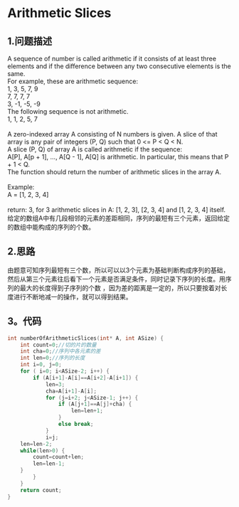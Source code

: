 Arithmetic Slices
======

1.问题描述
----

A sequence of number is called arithmetic if it consists of at least three elements and if the difference between any two consecutive elements is the same.<br>
For example, these are arithmetic sequence:<br>
1, 3, 5, 7, 9<br>
7, 7, 7, 7<br>
3, -1, -5, -9<br>
The following sequence is not arithmetic.<br>
1, 1, 2, 5, 7<br>
<br>
A zero-indexed array A consisting of N numbers is given. A slice of that array is any pair of integers (P, Q) such that 0 <= P < Q < N.<br>
A slice (P, Q) of array A is called arithmetic if the sequence:<br>
A[P], A[p + 1], ..., A[Q - 1], A[Q] is arithmetic. In particular, this means that P + 1 < Q.<br>
The function should return the number of arithmetic slices in the array A. <br>
<br>
Example: <br>
A = [1, 2, 3, 4]<br>
<br>
return: 3, for 3 arithmetic slices in A: [1, 2, 3], [2, 3, 4] and [1, 2, 3, 4] itself.<br>
给定的数组A中有几段相邻的元素的差距相同，序列的最短有三个元素，返回给定的数组中能构成的序列的个数。

2.思路
----

由题意可知序列最短有三个数，所以可以以3个元素为基础判断构成序列的基础，然后从第三个元素往后看下一个元素是否满足条件，同时记录下序列的长度。用序列的最大的长度得到子序列的个数
，因为差的距离是一定的，所以只要按着对长度进行不断地减一的操作，就可以得到结果。<br>

3。代码
-----

```c
int numberOfArithmeticSlices(int* A, int ASize) {
    int count=0;//切的片的数量
    int cha=0;//序列中各元素的差
    int len=0;//序列的长度
    int i=0, j=0;
    for ( i=0; i<ASize-2; i++) {
        if (A[i+1]-A[i]==A[i+2]-A[i+1]) {
            len=3;
            cha=A[i+1]-A[i];
            for (j=i+2; j<ASize-1; j++) {
                if (A[j+1]==A[j]+cha) {
                    len=len+1;
                }
                else break;
            }
            i=j;
    len=len-2;
    while(len>0) {
        count=count+len;
        len=len-1;
    }
        }
    }
    return count;
}
```

